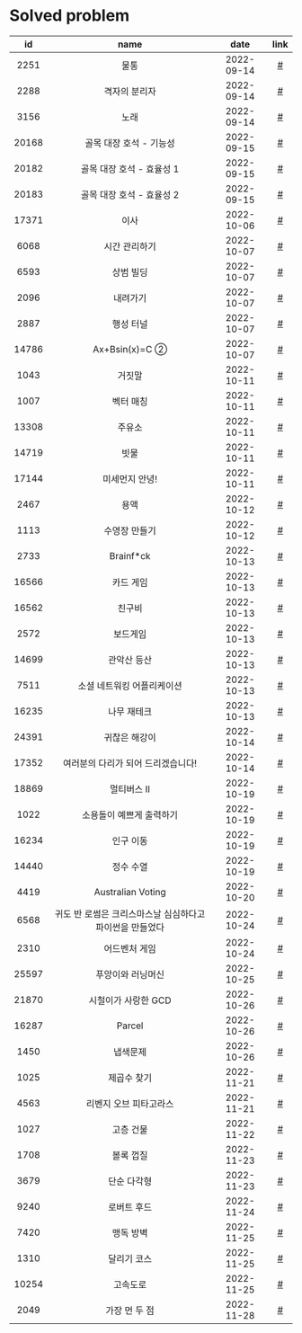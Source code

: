 # Solved problem

|  id   |                           name                           |    date    |           link            |
| :---: | :------------------------------------------------------: | :--------: | :-----------------------: |
| 2251  |                           물통                           | 2022-09-14 | [#](https://boj.kr/2251)  |
| 2288  |                      격자의 분리자                       | 2022-09-14 | [#](https://boj.kr/2288)  |
| 3156  |                           노래                           | 2022-09-14 | [#](https://boj.kr/3156)  |
| 20168 |                 골목 대장 호석 - 기능성                  | 2022-09-15 | [#](https://boj.kr/20168) |
| 20182 |                골목 대장 호석 - 효율성 1                 | 2022-09-15 | [#](https://boj.kr/20182) |
| 20183 |                골목 대장 호석 - 효율성 2                 | 2022-09-15 | [#](https://boj.kr/20183) |
| 17371 |                           이사                           | 2022-10-06 | [#](https://boj.kr/17371) |
| 6068  |                      시간 관리하기                       | 2022-10-07 | [#](https://boj.kr/6068)  |
| 6593  |                        상범 빌딩                         | 2022-10-07 | [#](https://boj.kr/6593)  |
| 2096  |                         내려가기                         | 2022-10-07 | [#](https://boj.kr/2096)  |
| 2887  |                        행성 터널                         | 2022-10-07 | [#](https://boj.kr/2887)  |
| 14786 |                      Ax+Bsin(x)=C ②                      | 2022-10-07 | [#](https://boj.kr/14786) |
| 1043  |                          거짓말                          | 2022-10-11 | [#](https://boj.kr/1043)  |
| 1007  |                        벡터 매칭                         | 2022-10-11 | [#](https://boj.kr/1007)  |
| 13308 |                          주유소                          | 2022-10-11 | [#](https://boj.kr/13308) |
| 14719 |                           빗물                           | 2022-10-11 | [#](https://boj.kr/14719) |
| 17144 |                      미세먼지 안녕!                      | 2022-10-11 | [#](https://boj.kr/17144) |
| 2467  |                           용액                           | 2022-10-12 | [#](https://boj.kr/2467)  |
| 1113  |                      수영장 만들기                       | 2022-10-12 | [#](https://boj.kr/1113)  |
| 2733  |                        Brainf\*ck                        | 2022-10-13 | [#](https://boj.kr/2733)  |
| 16566 |                        카드 게임                         | 2022-10-13 | [#](https://boj.kr/16566) |
| 16562 |                          친구비                          | 2022-10-13 | [#](https://boj.kr/16562) |
| 2572  |                         보드게임                         | 2022-10-13 | [#](https://boj.kr/2572)  |
| 14699 |                       관악산 등산                        | 2022-10-13 | [#](https://boj.kr/14699) |
| 7511  |                소셜 네트워킹 어플리케이션                | 2022-10-13 | [#](https://boj.kr/7511)  |
| 16235 |                       나무 재테크                        | 2022-10-13 | [#](https://boj.kr/16235) |
| 24391 |                      귀찮은 해강이                       | 2022-10-14 | [#](https://boj.kr/24391) |
| 17352 |            여러분의 다리가 되어 드리겠습니다!            | 2022-10-14 | [#](https://boj.kr/17352) |
| 18869 |                        멀티버스 Ⅱ                        | 2022-10-19 | [#](https://boj.kr/18869) |
| 1022  |                 소용돌이 예쁘게 출력하기                 | 2022-10-19 | [#](https://boj.kr/1022)  |
| 16234 |                        인구 이동                         | 2022-10-19 | [#](https://boj.kr/16234) |
| 14440 |                        정수 수열                         | 2022-10-19 | [#](https://boj.kr/14440) |
| 4419  |                    Australian Voting                     | 2022-10-20 | [#](https://boj.kr/4419)  |
| 6568  | 귀도 반 로썸은 크리스마스날 심심하다고 파이썬을 만들었다 | 2022-10-24 | [#](https://boj.kr/6568)  |
| 2310  |                      어드벤처 게임                       | 2022-10-24 | [#](https://boj.kr/2310)  |
| 25597 |                    푸앙이와 러닝머신                     | 2022-10-25 | [#](https://boj.kr/25597) |
| 21870 |                   시철이가 사랑한 GCD                    | 2022-10-26 | [#](https://boj.kr/21870) |
| 16287 |                          Parcel                          | 2022-10-26 | [#](https://boj.kr/16287) |
| 1450  |                         냅색문제                         | 2022-10-26 | [#](https://boj.kr/1450)  |
| 1025  |                       제곱수 찾기                        | 2022-11-21 | [#](https://boj.kr/1025)  |
| 4563  |                  리벤지 오브 피타고라스                  | 2022-11-21 | [#](https://boj.kr/4563)  |
| 1027  |                        고층 건물                         | 2022-11-22 | [#](https://boj.kr/1027)  |
| 1708  |                        볼록 껍질                         | 2022-11-23 | [#](https://boj.kr/1708)  |
| 3679  |                       단순 다각형                        | 2022-11-23 | [#](https://boj.kr/3679)  |
| 9240  |                       로버트 후드                        | 2022-11-24 | [#](https://boj.kr/9240)  |
| 7420  |                        맹독 방벽                         | 2022-11-25 | [#](https://boj.kr/7420)  |
| 1310  |                       달리기 코스                        | 2022-11-25 | [#](https://boj.kr/1310)  |
| 10254 |                         고속도로                         | 2022-11-25 | [#](https://boj.kr/10254) |
| 2049  |                      가장 먼 두 점                       | 2022-11-28 | [#](https://boj.kr/2049)  |
